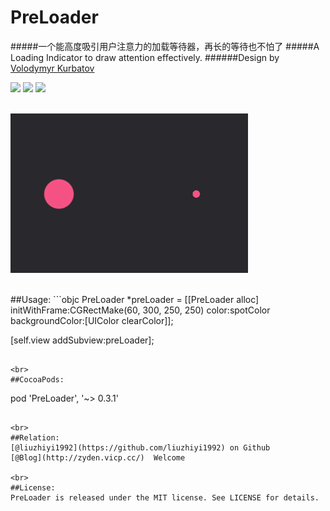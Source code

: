 # PreLoader
#####一个能高度吸引用户注意力的加载等待器，再长的等待也不怕了
#####A Loading Indicator to draw attention effectively.
######Design by [Volodymyr Kurbatov](https://dribbble.com/shots/2053042-Preloader-free-aep)   

![](https://img.shields.io/badge/pod-v0.3.1-blue.svg)
![](https://img.shields.io/badge/language-objc-5787e5.svg)
![](https://img.shields.io/badge/license-MIT-brightgreen.svg)
<br>
<br>

![](https://raw.githubusercontent.com/liuzhiyi1992/MyStore/master/PreLoader/PreLoaderDisplay.gif)   

<br>
##Usage:
```objc
PreLoader *preLoader = [[PreLoader alloc] initWithFrame:CGRectMake(60, 300, 250, 250)
                                                      color:spotColor
                                            backgroundColor:[UIColor clearColor]];
                                            
[self.view addSubview:preLoader];
```  

<br>
##CocoaPods:  
```
pod 'PreLoader', '~> 0.3.1'
```

<br>
##Relation:  
[@liuzhiyi1992](https://github.com/liuzhiyi1992) on Github  
[@Blog](http://zyden.vicp.cc/)  Welcome

<br>
##License:  
PreLoader is released under the MIT license. See LICENSE for details.


